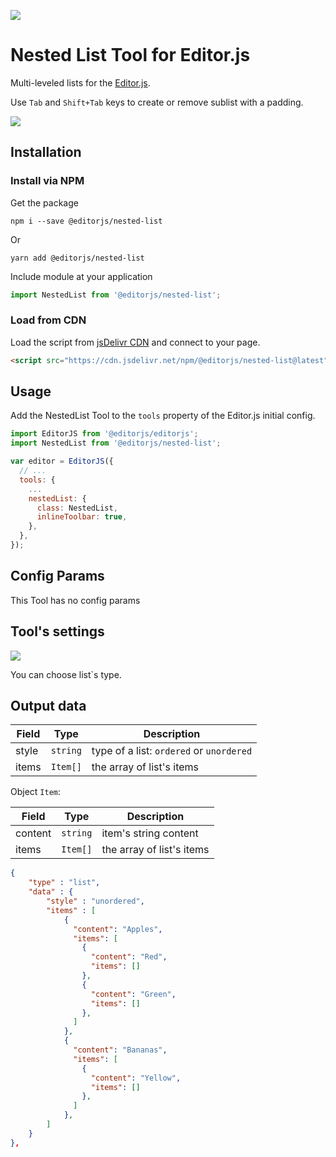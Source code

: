 ![](https://badgen.net/badge/Editor.js/v2.19.2/blue)

# Nested List Tool for Editor.js

Multi-leveled lists for the [Editor.js](https://editorjs.io).

Use `Tab` and `Shift+Tab` keys to create or remove sublist with a padding.

![](assets/example.gif)

## Installation

### Install via NPM

Get the package

```shell
npm i --save @editorjs/nested-list
```

Or

```shell
yarn add @editorjs/nested-list
```

Include module at your application

```javascript
import NestedList from '@editorjs/nested-list';
```

### Load from CDN

Load the script from [jsDelivr CDN](https://www.jsdelivr.com/package/npm/@editorjs/nested-list) and connect to your page.

```html
<script src="https://cdn.jsdelivr.net/npm/@editorjs/nested-list@latest"></script>
```

## Usage

Add the NestedList Tool to the `tools` property of the Editor.js initial config.

```javascript
import EditorJS from '@editorjs/editorjs';
import NestedList from '@editorjs/nested-list';

var editor = EditorJS({
  // ...
  tools: {
    ...
    nestedList: {
      class: NestedList,
      inlineToolbar: true,
    },
  },
});
```

## Config Params

This Tool has no config params

## Tool's settings

![](https://capella.pics/bf5a42e4-1350-499d-a728-493b0fcaeda4.jpg)

You can choose list`s type.

## Output data

| Field | Type      | Description                              |
| ----- | --------- | ---------------------------------------- |
| style | `string`  | type of a list: `ordered` or `unordered` |
| items | `Item[]`  | the array of list's items                |

Object `Item`:

| Field   | Type      | Description               |
| ------- | --------- | ------------------------- |
| content | `string`  | item's string content     |
| items   | `Item[]`  | the array of list's items |


```json
{
    "type" : "list",
    "data" : {
        "style" : "unordered",
        "items" : [
            {
              "content": "Apples",
              "items": [
                {
                  "content": "Red",
                  "items": []
                },
                {
                  "content": "Green",
                  "items": []
                },
              ]
            },
            {
              "content": "Bananas",
              "items": [
                {
                  "content": "Yellow",
                  "items": []
                },
              ]
            },
        ]
    }
},
```
